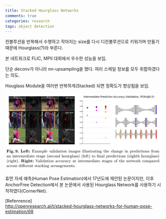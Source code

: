 ```yaml
---
title: Stacked Hourglass Networks
comments: true
categories: research
tags: object detection
---
```


컨볼루션을 반복해서 수행하고 작아지는 size를 다시 디컨볼루션으로 키워가며 만들기 때문에 Hourglass(?)라 부른다.  

본 네트워크로 FLIC, MPII 대회에서 우수한 성능을 보임.

단순 deconv가 아니라 nn-upsampling을 했다. 여러 스케일 정보를 모두 취합하겠다는 의도.

Houglass Module을 여러번 반복하게(Stacked) 되면 정확도가 향상됨을 보임.

![img](/assets/Hourglass.jpg)

휴먼 자세 예측(Human Pose Estimation)에서 17년도에 제안된 논문이지만, 이후 AnchorFree Detection에서 본 논문에서 사용된 Hourglass Network를
사용하기 시작하였다(CornerNet). 

[Refenrence]  
http://openresearch.ai/t/stacked-hourglass-networks-for-human-pose-estimation/68

